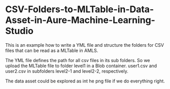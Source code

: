 # CSV-Folders-to-MLTable-in-Data-Asset-in-Aure-Machine-Learning-Studio
This is an example how to write a YML file and structure the folders for CSV files that can be read as a MLTable in AMLS.

The YML file defines the path for all csv files in its sub folders. So we upload the MLTable file to folder level1 in a Blob container. user1.csv and user2.csv in subfolders level2-1 and level2-2, respectively.

The data asset could be explored as int he png file if we do everything right.

